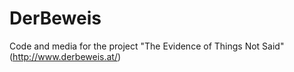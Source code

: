 DerBeweis
=========

Code and media for the project "The Evidence of Things Not Said" (http://www.derbeweis.at/)
